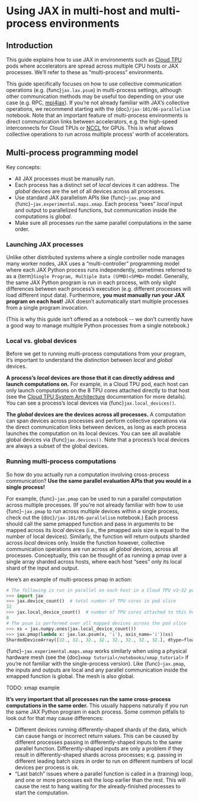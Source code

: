 # Using JAX in multi-host and multi-process environments

## Introduction

This guide explains how to use JAX in environments such as [Cloud
TPU](https://cloud.google.com/tpu) pods where accelerators are spread across
multiple CPU hosts or JAX processes. We’ll refer to these as “multi-process”
environments.

This guide specifically focuses on how to use collective communication
operations (e.g. {func}`jax.lax.psum`) in multi-process settings, although other
communication methods may be useful too depending on your use case (e.g. RPC,
[mpi4jax](https://github.com/mpi4jax/mpi4jax)). If you’re not already familiar
with JAX’s collective operations, we recommend starting with the
{doc}`/jax-101/06-parallelism` notebook. Note that an important feature of
multi-process environments is direct communication links between accelerators,
e.g. the high-speed interconnects for Cloud TPUs or
[NCCL](https://developer.nvidia.com/nccl) for GPUs. This is what allows
collective operations to run across multiple process’ worth of accelerators.


## Multi-process programming model

Key concepts:
*   All JAX processes must be manually run.
*   Each process has a distinct set of _local_ devices it can address. The
    _global_ devices are the set of all devices across all processes.
*   Use standard JAX parallelism APIs like {func}`~jax.pmap` and
    {func}`~jax.experimental.maps.xmap`. Each process “sees” _local_ input and
    output to parallelized functions, but communication inside the computations
    is _global_.
*   Make sure all processes run the same parallel computations in the same
    order.


### Launching JAX processes

Unlike other distributed systems where a single controller node manages many
worker nodes, JAX uses a “multi-controller” programming model where each JAX
Python process runs independently, sometimes referred to as a
{term}`Single Program, Multiple Data (SPMD)<SPMD>` model. Generally, the same
JAX Python program is run in each process, with only slight differences between
each process’s execution (e.g. different processes will load different input
data). Furthermore, **you must manually run your JAX program on each host!** JAX
doesn’t automatically start multiple processes from a single program invocation.

(This is why this guide isn’t offered as a notebook -- we don’t currently have a
good way to manage multiple Python processes from a single notebook.)


### Local vs. global devices

Before we get to running multi-process computations from your program, it’s
important to understand the distinction between _local_ and _global_ devices.

**A process’s _local_ devices are those that it can directly address and launch
computations on.** For example, in a Cloud TPU pod, each host can only launch
computations on the 8 TPU cores attached directly to that host (see the [Cloud
TPU System Architecture](https://cloud.google.com/tpu/docs/system-architecture)
documentation for more details). You can see a process’s local devices via
{func}`jax.local_devices()`.

**The _global_ devices are the devices across all processes.** A computation can
span devices across processes and perform collective operations via the direct
communication links between devices, as long as each process launches the
computation on its local devices. You can see all available global devices via
{func}`jax.devices()`. Note that a process’s local devices are always a subset
of the global devices.


### Running multi-process computations

So how do you actually run a computation involving cross-process communication?
**Use the same parallel evaluation APIs that you would in a single process!**

For example, {func}`~jax.pmap` can be used to run a parallel computation across
multiple processes. (If you’re not already familiar with how to use
{func}`~jax.pmap` to run across multiple devices within a single process, check
out the {doc}`/jax-101/06-parallelism` notebook.) Each process should call the
same pmapped function and pass in arguments to be mapped across its _local_
devices (i.e., the pmapped axis size is equal to the number of local
devices). Similarly, the function will return outputs sharded across _local_
devices only. Inside the function however, collective communication operations
are run across all _global_ devices, across all processes. Conceptually, this
can be thought of as running a pmap over a single array sharded across hosts,
where each host “sees” only its local shard of the input and output.

Here’s an example of multi-process pmap in action:

```python
# The following is run in parallel on each host in a Cloud TPU v3-32 pod slice
>>> import jax
>>> jax.device_count()  # total number of TPU cores in pod slice
32
>>> jax.local_device_count()  # number of TPU cores attached to this host
8
# The psum is performed over all mapped devices across the pod slice
>>> xs = jax.numpy.ones(jax.local_device_count())
>>> jax.pmap(lambda x: jax.lax.psum(x, 'i'), axis_name='i')(xs)
ShardedDeviceArray([32., 32., 32., 32., 32., 32., 32., 32.], dtype=float32)
```

{func}`~jax.experimental.maps.xmap` works similarly when using a physical
hardware mesh (see the {doc}`xmap tutorial</notebooks/xmap_tutorial>` if you’re
not familiar with the single-process version). Like {func}`~jax.pmap`, the
inputs and outputs are local and any parallel communication inside the xmapped
function is global. The mesh is also global.

TODO: xmap example

**It’s very important that all processes run the same cross-process computations
in the same order.** This usually happens naturally if you run the same JAX
Python program in each process. Some common pitfalls to look out for that may
cause differences:

*   Different devices running differently-shaped shards of the data, which can
    cause hangs or incorrect return values. This can be caused by different
    processes passing in differently-shaped inputs to the same parallel
    function. Differently-shaped inputs are only a problem if they result in
    differently-shaped shards across processes; e.g. passing in different
    leading batch sizes in order to run on different numbers of local devices
    per process is ok.
*   “Last batch” issues where a parallel function is called in a (training)
    loop, and one or more processes exit the loop earlier than the rest. This
    will cause the rest to hang waiting for the already-finished processes to
    start the computation.
